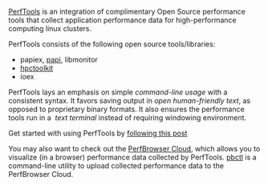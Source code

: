 [PerfTools](about) is an integration of complimentary Open Source performance tools that collect application performance data for high-performance computing linux clusters.

PerfTools consists of the following open source tools/libraries:

  * papiex, [papi](http://icl.cs.utk.edu/papi/), libmonitor
  * [hpctoolkit](http://hpctoolkit.org)
  * ioex

PerfTools lays an emphasis on simple <em>command-line usage</em> with a consistent syntax. It favors saving output in <em>open human-friendly text</em>, as opposed to proprietary binary formats. It also ensures the performance tools run in a  <em>text terminal</em> instead of requiring windowing environment.

Get started with using PerfTools by [following this post](examples/papiex-mpi-example/)

You may also want to check out the [PerfBrowser Cloud](https://perfbrowser.perftools.org/), which allows you to visualize (in a browser) performance data collected by PerfTools. [pbctl](https://github.com/tushar-mohan/pbctl) is a command-line utility to upload collected performance data to the PerfBrowser Cloud.
